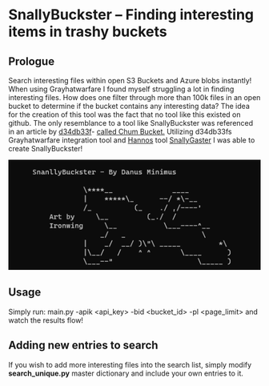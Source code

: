 # SnallyBuckster – Finding interesting items in trashy buckets

## Prologue

Search interesting files within open S3 Buckets and Azure blobs instantly!
When using Grayhatwarfare I found myself struggling a lot in finding interesting files. How does one filter through more than 100k files in an open bucket to determine if the bucket contains any interesting data?
The idea for the creation of this tool was the fact that no tool like this existed on github. The only resemblance to a tool like SnallyBuckster was referenced in an article by [d34db33f](https://github.com/d34db33f-1007)- [called Chum Bucket.](https://hackmag.com/coding/chum-bucket/)
Utilizing d34db33fs Grayhatwarfare integration tool and [Hannos](https://twitter.com/hanno) tool [SnallyGaster](https://github.com/hannob/snallygaster) I was able to create SnallyBuckster!

![](buckster.png)

## Usage

Simply run: main.py -apik <api_key> -bid <bucket_id> -pl <page_limit> and watch the results flow!

## Adding new entries to search

If you wish to add more interesting files into the search list, simply modify **search\_unique.py** master dictionary and include your own entries to it.
